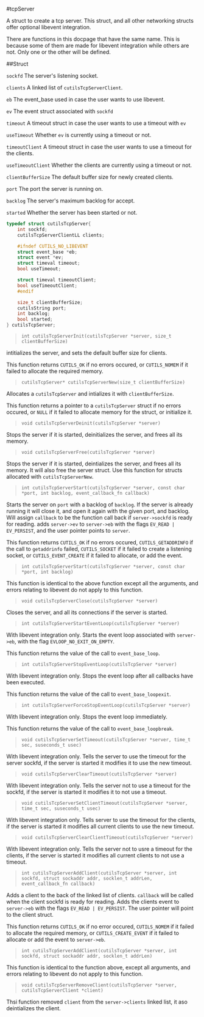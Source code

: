 #tcpServer

A struct to create a tcp server. This struct, and all other networking structs offer optional libevent integration.

There are functions in this docpage that have the same name. This is because some of them are made for libevent integration while others are not. Only one or the other will be defined.

##Struct

`sockfd` The server's listening socket.

`clients` A linked list of `cutilsTcpServerClient`.

`eb` The event_base used in case the user wants to use libevent.

`ev` The event struct associated with `sockfd`

`timeout` A timeout struct in case the user wants to use a timeout with `ev`

`useTimeout` Whether `ev` is currently using a timeout or not.

`timeoutClient` A timeout struct in case the user wants to use a timeout for the clients.

`useTimeoutClient` Whether the clients are currently using a timeout or not.

`clientBufferSize` The default buffer size for newly created clients.

`port` The port the server is running on.

`backlog` The server's maximum backlog for accept.

`started` Whether the server has been started or not.

```c
typedef struct cutilsTcpServer{
	int sockfd;
	cutilsTcpServerClientLL clients;

	#ifndef CUTILS_NO_LIBEVENT
	struct event_base *eb;
	struct event *ev;
	struct timeval timeout;
	bool useTimeout;

	struct timeval timeoutClient;
	bool useTimeoutClient;
	#endif

	size_t clientBufferSize;
	cutilsString port;
	int backlog;
	bool started;
} cutilsTcpServer;
```

>`int cutilsTcpServerInit(cutilsTcpServer *server, size_t clientBufferSize)`

intitializes the server, and sets the default buffer size for clients.

This function returns `CUTILS_OK` if no errors occured, or `CUTILS_NOMEM` if it failed to allocate the required memory.

>`cutilsTcpServer* cutilsTcpServerNew(size_t clientBufferSize)`

Allocates a `cutilsTcpServer` and intializes it with `clientBufferSize`.

This function returns a pointer to a `cutilsTcpServer` struct if no errors occured, or `NULL` if it failed to allocate memory for the struct, or initialize it.

>`void cutilsTcpServerDeinit(cutilsTcpServer *server)`

Stops the server if it is started, deinitializes the server, and frees all its memory.

>`void cutilsTcpServerFree(cutilsTcpServer *server)`

Stops the server if it is started, deintializes the server, and frees all its memory. It will also free the server struct. Use this function for structs allocated with `cutilsTcpServerNew`.

>`int cutilsTcpServerStart(cutilsTcpServer *server, const char *port, int backlog, event_callback_fn callback)`

Starts the server on `port` with a backlog of `backlog`. If the server is already running it will close it, and open it again with the given port, and backlog. Will assign `callback` to be the function call back if `server->sockfd` is ready for reading. adds `server->ev` to `server->eb` with the flags `EV_READ | EV_PERSIST`, and the user pointer points to `server`.

This function returns `CUTILS_OK` if no errors occured, `CUTILS_GETADDRINFO` if the call to `getaddrinfo` failed, `CUTILS_SOCKET` if it failed to create a listening socket, or `CUTILS_EVENT_CREATE` if it failed to allocate, or add the event.

>`int cutilsTcpServerStart(cutilsTcpServer *server, const char *port, int backlog)`

This function is identical to the above function except all the arguments, and errors relating to libevent do not apply to this function.

>`void cutilsTcpServerClose(cutilsTcpServer *server)`

Closes the server, and all its connections if the server is started.

>`int cutilsTcpServerStartEventLoop(cutilsTcpServer *server)`

With libevent integration only. Starts the event loop associated with `server->eb`, with the flag `EVLOOP_NO_EXIT_ON_EMPTY`.

This function returns the value of the call to `event_base_loop`.

>`int cutilsTcpServerStopEventLoop(cutilsTcpServer *server)`

With libevent integration only. Stops the event loop after all callbacks have been executed.

This function returns the value of the call to `event_base_loopexit`.

>`int cutilsTcpServerForceStopEventLoop(cutilsTcpServer *server)`

With libevent integration only. Stops the event loop immediately.

This function returns the value of the call to `event_base_loopbreak`.

>`void cutilsTcpServerSetTimeout(cutilsTcpServer *server, time_t sec, suseconds_t usec)`

With libevent integration only. Tells the server to use the timeout for the server sockfd, if the server is started it modifies it to use the new timeout.

>`void cutilsTcpServerClearTimeout(cutilsTcpServer *server)`

With libevent integration only. Tells the server not to use a timeout for the sockfd, if the server is started it modifies it to not use a timeout.

>`void cutilsTcpServerSetClientTimeout(cutilsTcpServer *server, time_t sec, suseconds_t usec)`

With libevent integration only. Tells server to use the timeout for the clients, if the server is started it modifies all current clients to use the new timeout.

>`void cutilsTcpServerClearClientTimeout(cutilsTcpServer *server)`

With libevent integration only. Tells the server not to usre a timeout for the clients, if the server is started it modifies all current clients to not use a timeout.

>`int cutilsTcpServerAddClient(cutilsTcpServer *server, int sockfd,
	struct sockaddr addr, socklen_t addrLen, event_callback_fn callback)`

Adds a client to the back of the linked list of clients. `callback` will be called when the client sockfd is ready for reading. Adds the clients event to `server->eb` with the flags `EV_READ | EV_PERSIST`. The user pointer will point to the client struct.

This function returns `CUTILS_OK` if no error occured, `CUTILS_NOMEM` if it failed to allocate the required memory, or `CUTILS_CREATE_EVENT` if it failed to allocate or add the event to `server->eb`.

>`int cutilsTcpServerAddClient(cutilsTcpServer *server, int sockfd,
	struct sockaddr addr, socklen_t addrLen)`

This function is identical to the function above, except all arguments, and errors relating to libevent do not apply to this function.

>`void cutilsTcpServerRemoveClient(cutilsTcpServer *server, cutilsTcpServerClient *client)`

Thsi function removed `client` from the `server->clients` linked list, it aso deintializes the client.


